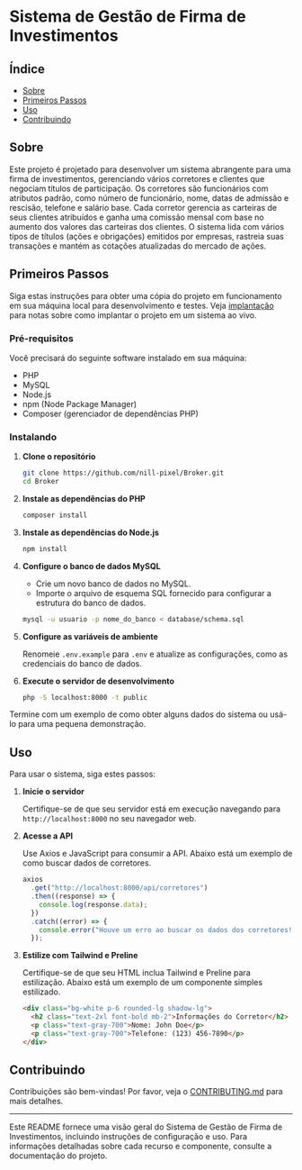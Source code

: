 # Sistema de Gestão de Firma de Investimentos

## Índice

- [Sobre](#sobre)
- [Primeiros Passos](#primeiros_passos)
- [Uso](#uso)
- [Contribuindo](#contribuindo)

## Sobre <a name="sobre"></a>

Este projeto é projetado para desenvolver um sistema abrangente para uma firma de investimentos, gerenciando vários corretores e clientes que negociam títulos de participação. Os corretores são funcionários com atributos padrão, como número de funcionário, nome, datas de admissão e rescisão, telefone e salário base. Cada corretor gerencia as carteiras de seus clientes atribuídos e ganha uma comissão mensal com base no aumento dos valores das carteiras dos clientes. O sistema lida com vários tipos de títulos (ações e obrigações) emitidos por empresas, rastreia suas transações e mantém as cotações atualizadas do mercado de ações.

## Primeiros Passos <a name="primeiros_passos"></a>

Siga estas instruções para obter uma cópia do projeto em funcionamento em sua máquina local para desenvolvimento e testes. Veja [implantação](#implantacao) para notas sobre como implantar o projeto em um sistema ao vivo.

### Pré-requisitos

Você precisará do seguinte software instalado em sua máquina:

- PHP
- MySQL
- Node.js
- npm (Node Package Manager)
- Composer (gerenciador de dependências PHP)

### Instalando

1. **Clone o repositório**

   ```sh
   git clone https://github.com/nill-pixel/Broker.git
   cd Broker
   ```

2. **Instale as dependências do PHP**

   ```sh
   composer install
   ```

3. **Instale as dependências do Node.js**

   ```sh
   npm install
   ```

4. **Configure o banco de dados MySQL**

   - Crie um novo banco de dados no MySQL.
   - Importe o arquivo de esquema SQL fornecido para configurar a estrutura do banco de dados.

   ```sh
   mysql -u usuario -p nome_do_banco < database/schema.sql
   ```

5. **Configure as variáveis de ambiente**

   Renomeie `.env.example` para `.env` e atualize as configurações, como as credenciais do banco de dados.

6. **Execute o servidor de desenvolvimento**

   ```sh
   php -S localhost:8000 -t public
   ```

Termine com um exemplo de como obter alguns dados do sistema ou usá-lo para uma pequena demonstração.

## Uso <a name="uso"></a>

Para usar o sistema, siga estes passos:

1. **Inicie o servidor**

   Certifique-se de que seu servidor está em execução navegando para `http://localhost:8000` no seu navegador web.

2. **Acesse a API**

   Use Axios e JavaScript para consumir a API. Abaixo está um exemplo de como buscar dados de corretores.

   ```javascript
   axios
     .get("http://localhost:8000/api/corretores")
     .then((response) => {
       console.log(response.data);
     })
     .catch((error) => {
       console.error("Houve um erro ao buscar os dados dos corretores!", error);
     });
   ```

3. **Estilize com Tailwind e Preline**

   Certifique-se de que seu HTML inclua Tailwind e Preline para estilização. Abaixo está um exemplo de um componente simples estilizado.

   ```html
   <div class="bg-white p-6 rounded-lg shadow-lg">
     <h2 class="text-2xl font-bold mb-2">Informações do Corretor</h2>
     <p class="text-gray-700">Nome: John Doe</p>
     <p class="text-gray-700">Telefone: (123) 456-7890</p>
   </div>
   ```

## Contribuindo <a name="contribuindo"></a>

Contribuições são bem-vindas! Por favor, veja o [CONTRIBUTING.md](../CONTRIBUTING.md) para mais detalhes.

---

Este README fornece uma visão geral do Sistema de Gestão de Firma de Investimentos, incluindo instruções de configuração e uso. Para informações detalhadas sobre cada recurso e componente, consulte a documentação do projeto.
